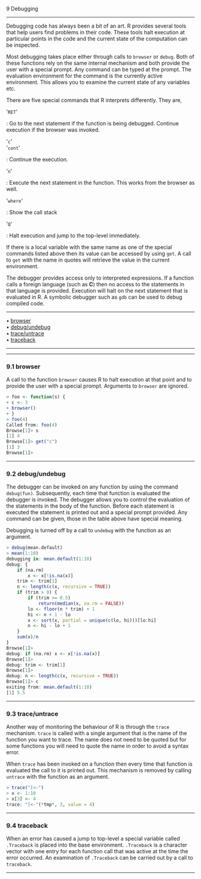 9 Debugging

---

Debugging code has always been a bit of an art. R provides several tools
that help users find problems in their code. These tools halt execution
at particular points in the code and the current state of the
computation can be inspected.

Most debugging takes place either through calls to `browser` or `debug`.
Both of these functions rely on the same internal mechanism and both
provide the user with a special prompt. Any command can be typed at the
prompt. The evaluation environment for the
command is the currently active environment. This allows you to examine
the current state of any variables etc.

There are five special commands that R interprets differently. They are,

'`RET`'

: Go to the next statement if the function is being debugged. Continue
execution if the browser was invoked.

'`c`'\
'`cont`'

: Continue the execution.

'`n`'

: Execute the next statement in the function. This works from the
browser as well.

'`where`'

: Show the call stack

'`Q`'

: Halt execution and jump to the top-level immediately.

If there is a local variable with the same name as one of the special
commands listed above then its value can be accessed by using `get`. A
call to `get` with the name in quotes will retrieve the value in the
current environment.

The debugger provides access only to interpreted expressions. If a
function calls a foreign language (such as **C**) then no access to the
statements in that language is provided. Execution will halt on the next
statement that is evaluated in R. A symbolic debugger such as `gdb` can
be used to debug compiled code.

---

• [browser](#browser)     
 • [debug/undebug](#debug_002fundebug)     
 • [trace/untrace](#trace_002funtrace)     
 • [traceback](#traceback)

---

---

### 9.1 browser

A call to the function `browser` causes R to halt execution at that
point and to provide the user with a special prompt. Arguments to
`browser` are ignored.

```r
> foo <- function(s) {
+ c <- 3
+ browser()
+ }
> foo(4)
Called from: foo(4)
Browse[1]> s
[1] 4
Browse[1]> get("c")
[1] 3
Browse[1]>
```

---

### 9.2 debug/undebug

The debugger can be invoked on any function by using the command
`debug(fun)`. Subsequently, each time that function is evaluated the
debugger is invoked. The debugger allows you to control the evaluation
of the statements in the body of the function. Before each statement is
executed the statement is printed out and a special prompt provided. Any
command can be given, those in the table above have special meaning.

Debugging is turned off by a call to `undebug` with the function as an
argument.

```r
> debug(mean.default)
> mean(1:10)
debugging in: mean.default(1:10)
debug: {
    if (na.rm)
        x <- x[!is.na(x)]
    trim <- trim[1]
    n <- length(c(x, recursive = TRUE))
    if (trim > 0) {
        if (trim >= 0.5)
            return(median(x, na.rm = FALSE))
        lo <- floor(n * trim) + 1
        hi <- n + 1 - lo
        x <- sort(x, partial = unique(c(lo, hi)))[lo:hi]
        n <- hi - lo + 1
    }
    sum(x)/n
}
Browse[1]>
debug: if (na.rm) x <- x[!is.na(x)]
Browse[1]>
debug: trim <- trim[1]
Browse[1]>
debug: n <- length(c(x, recursive = TRUE))
Browse[1]> c
exiting from: mean.default(1:10)
[1] 5.5
```

---

### 9.3 trace/untrace

Another way of monitoring the behaviour of R is through the `trace`
mechanism. `trace` is called with a single argument that is the name of
the function you want to trace. The name does not need to be quoted but
for some functions you will need to quote the name in order to avoid a
syntax error.

When `trace` has been invoked on a function then every time that
function is evaluated the call to it is printed out. This mechanism is
removed by calling `untrace` with the function as an argument.

```r
> trace("[<-")
> x <- 1:10
> x[3] <- 4
trace: "[<-"(*tmp*, 3, value = 4)
```

---

### 9.4 traceback

When an error has caused a jump to top-level a special variable called
`.Traceback` is placed into the base environment. `.Traceback` is a
character vector with one entry for each function call that was active
at the time the error occurred. An examination of `.Traceback` can be
carried out by a call to `traceback`.

---
